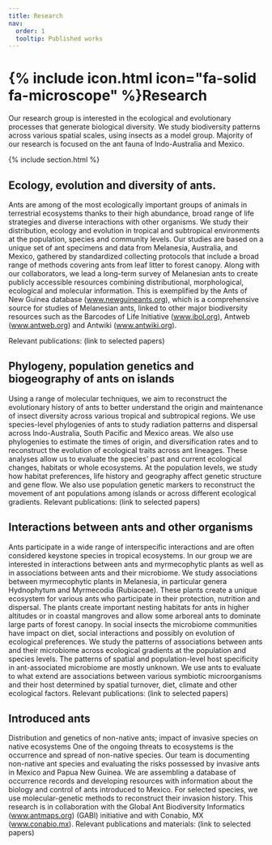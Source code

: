 ```yaml
---
title: Research
nav:
  order: 1
  tooltip: Published works
---
```


# {% include icon.html icon="fa-solid fa-microscope" %}Research

Our research group is interested in the ecological and evolutionary processes that generate biological diversity. We study biodiversity patterns across various spatial scales, using insects as a model group. Majority of our research is focused on the ant fauna of Indo-Australia and Mexico. 

{% include section.html %}


## Ecology, evolution and diversity of ants.
Ants are among of the most ecologically important groups of animals in terrestrial ecosystems thanks to their high abundance, broad range of life strategies and diverse interactions with other organisms.  We study their distribution, ecology and evolution in tropical and subtropical environments at the population, species and community levels. Our studies are based on a unique set of ant specimens and data from Melanesia, Australia, and Mexico, gathered by standardized collecting protocols that include a broad range of methods covering ants from leaf litter to forest canopy. 
Along with our collaborators, we lead a long-term survey of Melanesian ants to create publicly accessible resources combining distributional, morphological, ecological and molecular information. This is exemplified by the Ants of New Guinea database (www.newguineants.org), which is a comprehensive source for studies of Melanesian ants, linked to other major biodiversity resources such as the Barcodes of Life Initiative (www.ibol.org), Antweb (www.antweb.org) and Antwiki (www.antwiki.org).


Relevant publications: (link to selected papers)

## Phylogeny, population genetics and biogeography of ants on islands
Using a range of molecular techniques, we aim to reconstruct the evolutionary history of ants to better understand the origin and maintenance of insect diversity across various tropical and subtropical regions. We use species-level phylogenies of ants to study radiation patterns and dispersal across Indo-Australia, South Pacific and Mexico areas. We also use phylogenies to estimate the times of origin, and diversification rates and to reconstruct the evolution of ecological traits across ant lineages. These analyses allow us to evaluate the species' past and current ecological changes, habitats or whole ecosystems. 
At the population levels, we study how habitat preferences, life history and geography affect genetic structure and gene flow. We also use population genetic markers to reconstruct the movement of ant populations among islands or across different ecological gradients. 
Relevant publications: (link to selected papers)



## Interactions between ants and other organisms 
Ants participate in a wide range of interspecific interactions and are often considered keystone species in tropical ecosystems. In our group we are interested in interactions between ants and myrmecophytic plants as well as in associations between ants and their microbiome. 
We study associations between myrmecophytic plants in Melanesia, in particular genera Hydnophytum and Myrmecodia (Rubiaceae). These plants create a unique ecosystem for various ants who participate in their protection, nutrition and dispersal. The plants create important nesting habitats for ants in higher altitudes or in coastal mangroves and allow some arboreal ants to dominate large parts of forest canopy. 
In social insects the microbiome communities have impact on diet, social interactions and possibly on evolution of ecological preferences. We study the patterns of associations between ants and their microbiome across ecological gradients at the population and species levels. The patterns of spatial and population-level host specificity in ant-associated microbiome are mostly unknown. We use ants to evaluate to what extend are associations between various symbiotic microorganisms and their host determined by spatial turnover, diet, climate and other ecological factors. 
Relevant publications: (link to selected papers)

## Introduced ants 
Distribution and genetics of non-native ants; impact of invasive species on native ecosystems
One of the ongoing threats to ecosystems is the occurrence and spread of non-native species. Our team is documenting non-native ant species and evaluating the risks possessed by invasive ants in Mexico and Papua New Guinea. We are assembling a database of occurrence records and developing resources with information about the biology and control of ants introduced to Mexico. For selected species, we use molecular-genetic methods to reconstruct their invasion history.
This research is in collaboration with the Global Ant Biodiversity Informatics (www.antmaps.org) (GABI) initiative and with Conabio, MX (www.conabio.mx).
Relevant publications and materials: (link to selected papers)
